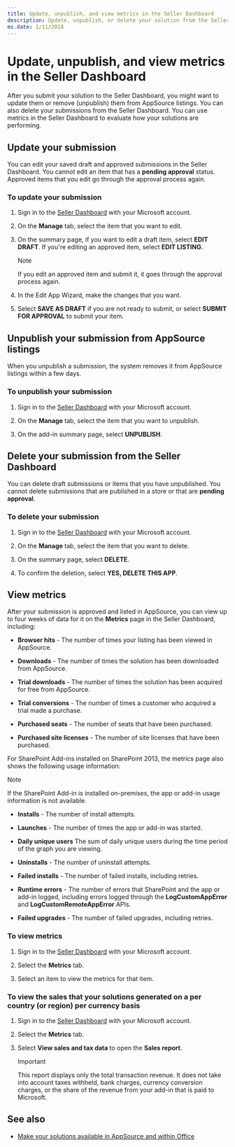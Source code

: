```yaml
---
title: Update, unpublish, and view metrics in the Seller Dashboard
description: Update, unpublish, or delete your solution from the Seller Dashboard, or use metrics to evaluate your solution's performance.
ms.date: 1/11/2018
---
```


# Update, unpublish, and view metrics in the Seller Dashboard

After you submit your solution to the Seller Dashboard, you might want to update them or remove (unpublish) them from AppSource listings. You can also delete your submissions from the Seller Dashboard. You can use metrics in the Seller Dashboard to evaluate how your solutions are performing.

<a name="BKMK_Edit"> </a>
## Update your submission

You can edit your saved draft and approved submissions in the Seller Dashboard. You cannot edit an item that has a **pending approval** status. Approved items that you edit go through the approval process again.

### To update your submission

1. Sign in to the [Seller Dashboard](http://go.microsoft.com/fwlink/?LinkId=248605) with your Microsoft account.

2. On the **Manage** tab, select the item that you want to edit.

3. On the summary page, if you want to edit a draft item, select **EDIT DRAFT**. If you're editing an approved item, select **EDIT LISTING**.
    
    > [!NOTE]
    > If you edit an approved item and submit it, it goes through the approval process again. 

4. In the Edit App Wizard, make the changes that you want.
 
5. Select **SAVE AS DRAFT** if you are not ready to submit, or select **SUBMIT FOR APPROVAL** to submit your item.
    
 
<a name="BKMK_delist"> </a>
## Unpublish your submission from AppSource listings

When you unpublish a submission, the system removes it from AppSource listings within a few days.
 
### To unpublish your submission

1. Sign in to the [Seller Dashboard](http://go.microsoft.com/fwlink/?LinkId=248605) with your Microsoft account.

2. On the **Manage** tab, select the item that you want to unpublish.

3. On the add-in summary page, select **UNPUBLISH**.

<a name="BKMK_delete"> </a>
## Delete your submission from the Seller Dashboard

You can delete draft submissions or items that you have unpublished. You cannot delete submissions that are published in a store or that are **pending approval**. 
 
### To delete your submission

1. Sign in to the [Seller Dashboard](http://go.microsoft.com/fwlink/?LinkId=248605) with your Microsoft account.

2. On the **Manage** tab, select the item that you want to delete.

3. On the summary page, select **DELETE**.

4. To confirm the deletion, select **YES, DELETE THIS APP**.

<a name="BKMK_Metrics"> </a>
## View metrics

After your submission is approved and listed in AppSource, you can view up to four weeks of data for it on the **Metrics** page in the Seller Dashboard, including:

-  **Browser hits** - The number of times your listing has been viewed in AppSource.

-  **Downloads** - The number of times the solution has been downloaded from AppSource.

-  **Trial downloads** - The number of times the solution has been acquired for free from AppSource.

-  **Trial conversions** - The number of times a customer who acquired a trial made a purchase.

-  **Purchased seats** - The number of seats that have been purchased.

-  **Purchased site licenses** - The number of site licenses that have been purchased.
    
 
For SharePoint Add-ins installed on SharePoint 2013, the metrics page also shows the following usage information:
 
> [!NOTE]
> If the SharePoint Add-in is installed on-premises, the app or add-in usage information is not available.

-  **Installs** - The number of install attempts.

-  **Launches** - The number of times the app or add-in was started.

-  **Daily unique users** The sum of daily unique users during the time period of the graph you are viewing.

-  **Uninstalls** - The number of uninstall attempts.

-  **Failed installs** - The number of failed installs, including retries.

-  **Runtime errors** - The number of errors that SharePoint and the app or add-in logged, including errors logged through the **LogCustomAppError** and **LogCustomRemoteAppError** APIs.

-  **Failed upgrades** - The number of failed upgrades, including retries.
    
 
### To view metrics

1. Sign in to the [Seller Dashboard](http://go.microsoft.com/fwlink/?LinkId=248605) with your Microsoft account.

2. Select the **Metrics** tab.

3. Select an item to view the metrics for that item.
    
 
### To view the sales that your solutions generated on a per country (or region) per currency basis

1. Sign in to the [Seller Dashboard](http://go.microsoft.com/fwlink/?LinkId=248605) with your Microsoft account.

2. Select the **Metrics** tab.

3. Select **View sales and tax data** to open the **Sales report**.
    
    > [!IMPORTANT]
    > This report displays only the total transaction revenue. It does not take into account taxes withheld, bank charges, currency conversion charges, or the share of the revenue from your add-in that is paid to Microsoft.

## See also

- [Make your solutions available in AppSource and within Office](submit-to-the-office-store.md)

